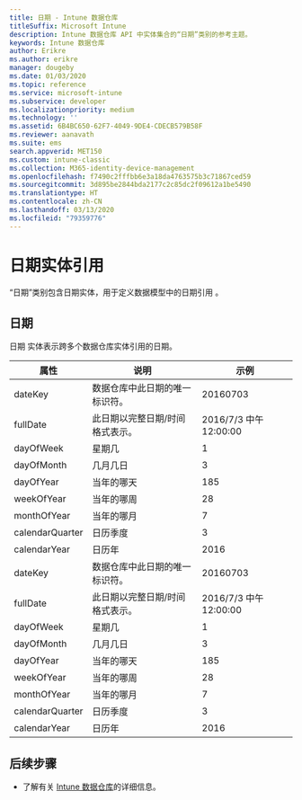 ```yaml
---
title: 日期 - Intune 数据仓库
titleSuffix: Microsoft Intune
description: Intune 数据仓库 API 中实体集合的“日期”类别的参考主题。
keywords: Intune 数据仓库
author: Erikre
ms.author: erikre
manager: dougeby
ms.date: 01/03/2020
ms.topic: reference
ms.service: microsoft-intune
ms.subservice: developer
ms.localizationpriority: medium
ms.technology: ''
ms.assetid: 6B4BC650-62F7-4049-9DE4-CDECB579B58F
ms.reviewer: aanavath
ms.suite: ems
search.appverid: MET150
ms.custom: intune-classic
ms.collection: M365-identity-device-management
ms.openlocfilehash: f7490c2fffbb6e3a18da4763575b3c71867ced59
ms.sourcegitcommit: 3d895be2844bda2177c2c85dc2f09612a1be5490
ms.translationtype: HT
ms.contentlocale: zh-CN
ms.lasthandoff: 03/13/2020
ms.locfileid: "79359776"
---
```

# <a name="reference-for-dates-entity"></a>日期实体引用

“日期”类别包含日期实体，用于定义数据模型中的日期引用   。

## <a name="dates"></a>日期

日期  实体表示跨多个数据仓库实体引用的日期。


|    属性     |                      说明                       |       示例        |
|-----------------|--------------------------------------------------------|----------------------|
|     dateKey     | 数据仓库中此日期的唯一标识符。 |       20160703       |
|    fullDate     |    此日期以完整日期/时间格式表示。     | 2016/7/3 中午 12:00:00 |
|    dayOfWeek    |                      星期几                       |          1           |
|   dayOfMonth    |                      几月几日                      |          3           |
|    dayOfYear    |                      当年的哪天                       |         185          |
|   weekOfYear    |                      当年的哪周                      |          28          |
|   monthOfYear   |                   当年的哪月                    |          7           |
| calendarQuarter |                    日历季度                    |          3           |
|  calendarYear   |                     日历年                      |         2016         |
|     dateKey     | 数据仓库中此日期的唯一标识符。 |       20160703       |
|    fullDate     |    此日期以完整日期/时间格式表示。     | 2016/7/3 中午 12:00:00 |
|    dayOfWeek    |                      星期几                       |          1           |
|   dayOfMonth    |                      几月几日                      |          3           |
|    dayOfYear    |                      当年的哪天                       |         185          |
|   weekOfYear    |                      当年的哪周                      |          28          |
|   monthOfYear   |                   当年的哪月                    |          7           |
| calendarQuarter |                    日历季度                    |          3           |
|  calendarYear   |                     日历年                      |         2016         |

## <a name="next-steps"></a>后续步骤

- 了解有关 [Intune 数据仓库](reports-nav-create-intune-reports.md)的详细信息。
